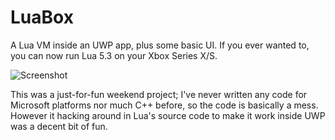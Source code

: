 # LuaBox

A Lua VM inside an UWP app, plus some basic UI. If you ever wanted to, you can now run Lua 5.3 on your Xbox Series X/S.

![Screenshot](screenshot.png])

This was a just-for-fun weekend project; I've never written any code for Microsoft platforms nor much C++ before, so the code is basically a mess. However it hacking around in Lua's source code to make it work inside UWP was a decent bit of fun.

